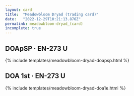 ```yaml
---
layout: card
title:  "Meadowbloom Dryad (trading card)"
date:   "2022-12-29T10:21:13.876Z"
permalink: meadowbloom-dryad_(card)
incomplete: true
---
```


## DOApSP &middot; EN-273 U

{% include templates/meadowbloom-dryad-doapsp.html %}


## DOA 1st &middot; EN-273 U

{% include templates/meadowbloom-dryad-doa1e.html %}
